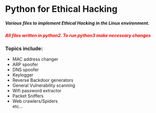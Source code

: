 <h1>Python for Ethical Hacking </h1>

<h5>Various files to implement Ethical Hacking in the Linux environment.</h5>

<h5 style="color:red;"> All files written in python2. To run python3 make necessary changes </h5>

<h3> Topics include: </h3>
<ul>
  <li>MAC address changer</li>
  <li>ARP spoofer</li>
  <li>DNS spoofer</li>
  <li>Keylogger</li>
  <li>Reverse Backdoor generators</li>
  <li>General Vulnerability scanning</li>
  <li>Wifi password extractor</li>
  <li>Packet Sniffers</li>
  <li>Web crawlers/Spiders</li>
   etc...
</ul>
